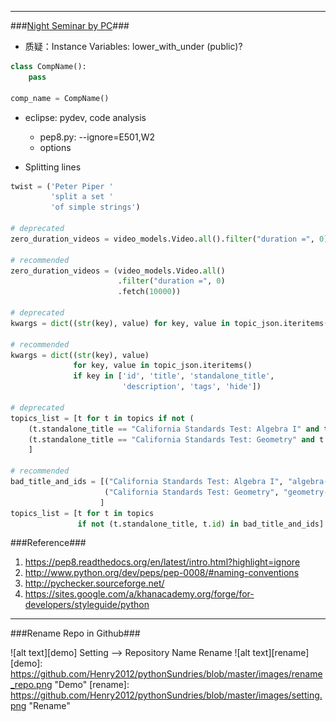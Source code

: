 -----------------------------------------------------
###[Night Seminar by PC][1]###
* 质疑：Instance Variables: lower_with_under (public)?

```python
class CompName():
    pass

comp_name = CompName()
```

* eclipse: pydev, code analysis
    * pep8.py: --ignore=E501,W2
    * options

* Splitting lines

```python
twist = ('Peter Piper '
    	 'split a set '
		 'of simple strings')

# deprecated		 
zero_duration_videos = video_models.Video.all().filter("duration =", 0).fetch(10000) 

# recommended
zero_duration_videos = (video_models.Video.all()
                        .filter("duration =", 0)
                        .fetch(10000))

# deprecated						
kwargs = dict((str(key), value) for key, value in topic_json.iteritems() if key in ['id', 'title', 'standalone_title', 'description', 'tags', 'hide']) 

# recommended
kwargs = dict((str(key), value)
              for key, value in topic_json.iteritems()
              if key in ['id', 'title', 'standalone_title',
                         'description', 'tags', 'hide'])

# deprecated						 
topics_list = [t for t in topics if not (
    (t.standalone_title == "California Standards Test: Algebra I" and t.id != "algebra-i") or
    (t.standalone_title == "California Standards Test: Geometry" and t.id != "geometry-2"))
    ]

# recommended
bad_title_and_ids = [("California Standards Test: Algebra I", "algebra-i"),
                     ("California Standards Test: Geometry", "geometry-2"),
                    ]
topics_list = [t for t in topics
               if not (t.standalone_title, t.id) in bad_title_and_ids]
```
    
###Reference###
1. https://pep8.readthedocs.org/en/latest/intro.html?highlight=ignore
2. http://www.python.org/dev/peps/pep-0008/#naming-conventions
3. http://pychecker.sourceforge.net/
4. https://sites.google.com/a/khanacademy.org/forge/for-developers/styleguide/python



[1]: http://google-styleguide.googlecode.com/svn/trunk/pyguide.html

-----------------------------------------------------
###Rename Repo in Github###

![alt text][demo]
Setting --> Repository Name Rename
![alt text][rename]
[demo]: https://github.com/Henry2012/pythonSundries/blob/master/images/rename_repo.png "Demo"
[rename]: https://github.com/Henry2012/pythonSundries/blob/master/images/setting.png "Rename"
